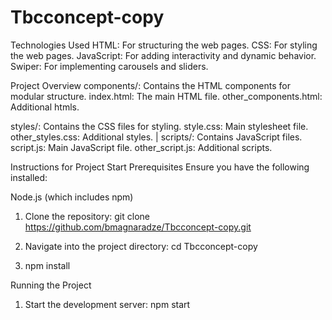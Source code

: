 # Tbcconcept-copy

Technologies Used
HTML: For structuring the web pages.
CSS: For styling the web pages.
JavaScript: For adding interactivity and dynamic behavior.
Swiper: For implementing carousels and sliders.

Project Overview
components/: Contains the HTML components for modular structure.
index.html: The main HTML file.
other_components.html: Additional htmls.

styles/: Contains the CSS files for styling.
style.css: Main stylesheet file.
other_styles.css: Additional styles.
|
scripts/: Contains JavaScript files.
script.js: Main JavaScript file.
other_script.js: Additional scripts.

Instructions for Project Start
Prerequisites
Ensure you have the following installed:

Node.js (which includes npm)

1. Clone the repository:
   git clone https://github.com/bmagnaradze/Tbcconcept-copy.git

2. Navigate into the project directory:
   cd Tbcconcept-copy
3. npm install

Running the Project

1. Start the development server: npm start
